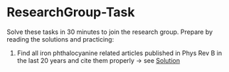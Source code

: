 # ResearchGroup-Task

Solve these tasks in 30 minutes to join the research group. Prepare by reading the solutions and practicing:

1. Find all iron phthalocyanine related articles published in Phys Rev B in the last 20 years and cite them properly -> see [Solution](Zotero-Citations.md)


